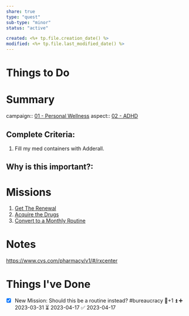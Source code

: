 ```yaml
---
share: true
type: "quest"
sub-type: "minor"
status: "active"

created: <%+ tp.file.creation_date() %> 
modified: <%+ tp.file.last_modified_date() %>
---
```

 
  
# Things to Do

# Summary
campaign:: [01 - Personal Wellness](./01%20-%20Personal%20Wellness.md)
aspect:: [02 - ADHD](./02%20-%20ADHD.md)
## Complete Criteria:
1. Fill my med containers with Adderall.

## Why is this important?:

# Missions
1. [Get The Renewal](./Get%20The%20Renewal.md)
2. [Acquire the Drugs](./Acquire%20the%20Drugs.md)
3. [Convert to a Monthly Routine](./Convert%20to%20a%20Monthly%20Routine.md)

# Notes
https://www.cvs.com/pharmacy/v1/#/rxcenter


# Things I've Done
- [x] New Mission: Should this be a routine instead? #bureaucracy 🥄+1 ⏫ ➕ 2023-03-31 ⏳ 2023-04-17 ✅ 2023-04-17



